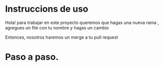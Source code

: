 # Instruccions de uso

Hola! para trabajar en este proyecto queremos que hagas una nueva rama , agregues un file con tu nombre y hagas un cambio

Entonces, nosotros haremos un merge a tu pull request

# Paso a paso.


